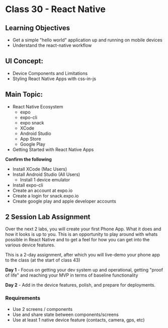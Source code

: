 # Class 30 - React Native

## Learning Objectives

-   Get a simple "hello world" application up and running on mobile devices
-   Understand the react-native workflow

## UI Concept:

-   Device Components and Limitations
-   Styling React Native Apps with css-in-js

## Main Topic:

-   React Native Ecosystem
    -   expo
    -   expo-cli
    -   expo snack
    -   XCode
    -   Android Studio
    -   App Store
    -   Google Play
-   Getting Started with React Native Apps

**Confirm the following**

-   Install XCode (Mac Users)
-   Install Android Studio (All Users)
    -   Install 1 device emulator
-   Install expo-cli
-   Create an account at expo.io
-   Create a login for snack.expo.io
-   Create google play and apple developer accounts

## 2 Session Lab Assignment

Over the next 2 labs, you will create your first Phone App. What it does and how it looks is up to you. This is an opportunity to play around with whats possible in React Native and to get a feel for how you can get into the various device features.

This is a 2-day assignment, after which you will live-demo your phone app to the class (at the start of class 43)

**Day 1** - Focus on getting your dev system up and operational, getting "proof of life" and reaching your MVP in terms of baseline functionality

**Day 2** - Add in the device features, polish, and prepare for deployments.

### Requirements

-   Use 2 screens / components
-   Use and share state between components/screens
-   Use at least 1 native device feature (contacts, camera, gps, etc)
